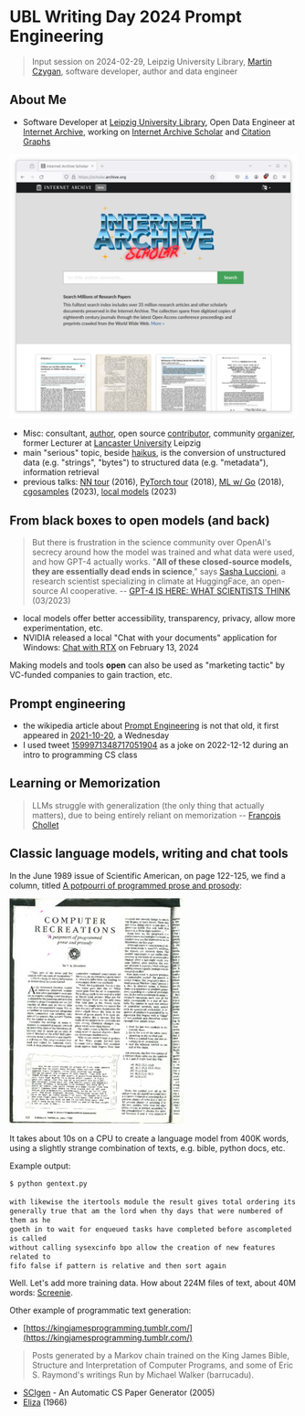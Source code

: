 # UBL Writing Day 2024 Prompt Engineering

> Input session on 2024-02-29, Leipzig University Library, [Martin
> Czygan](mailto:martin.czygan@gmail.com), software developer, author and data
> engineer

## About Me

* Software Developer at [Leipzig University
  Library](https://ub.uni-leipzig.de), Open Data Engineer at [Internet
Archive](https://archive.org), working on [Internet Archive
Scholar](https://en.wikipedia.org/wiki/Internet_Archive_Scholar) and [Citation Graphs](https://arxiv.org/abs/2110.06595)

[![](static/ia-scholar-hp.png)](https://scholar.archive.org)

* Misc: consultant,
  [author](https://scholar.google.com/citations?user=7gueY4EAAAAJ), open source
[contributor](https://github.com/miku), community
[organizer](https://golangleipzig.space/), former Lecturer at [Lancaster
University](https://www.lancasterleipzig.de/) Leipzig
* main "serious" topic, beside
  [haikus](https://golangleipzig.space/meetup-38-llm-haiku/meetup-38-llm-haiku.pdf),
is the conversion of unstructured data (e.g. "strings", "bytes") to structured data
(e.g. "metadata"), information retrieval
* previous talks: [NN tour](https://github.com/miku/nntour) (2016), [PyTorch tour](https://github.com/miku/pytorch-tour) (2018), [ML w/ Go](https://github.com/miku/mlgo) (2018), [cgosamples](https://github.com/miku/cgosamples) (2023), [local
  models](https://github.com/miku/localmodels) (2023)

## From black boxes to open models (and back)

> But there is frustration in the science community over OpenAI's secrecy
> around how the model was trained and what data were used, and how GPT-4
> actually works. "**All of these closed-source models, they are essentially dead
> ends in science**," says [Sasha Luccioni](https://www.sashaluccioni.com/), a research scientist specializing in
> climate at HuggingFace, an open-source AI cooperative. --
> [GPT-4 IS HERE: WHAT SCIENTISTS THINK](http://www.hajim.rochester.edu/che/assets/pdf/gpt-4-is-here-what-scientists-think.pdf) (03/2023)

* local models offer better accessibility, transparency, privacy, allow more experimentation, etc.
* NVIDIA released a local "Chat with your documents" application for Windows: [Chat with RTX](https://blogs.nvidia.com/blog/chat-with-rtx-available-now/) on February 13, 2024

Making models and tools **open** can also be used as "marketing tactic" by
VC-funded companies to gain traction, etc.

## Prompt engineering

* the wikipedia article about [Prompt
  Engineering](https://en.wikipedia.org/wiki/Prompt_engineering) is not that old, it first appeared in
[2021-10-20](https://en.wikipedia.org/w/index.php?title=Prompt_engineering&oldid=1050870205), a Wednesday
* I used tweet [1599971348717051904](https://twitter.com/alexandr_wang/status/1599971348717051904) as a joke on 2022-12-12 during an intro to programming CS class


## Learning or Memorization

> LLMs struggle with generalization (the only thing that actually matters),
> due to being entirely reliant on memorization -- [François Chollet](https://twitter.com/fchollet/status/1755250582334709970)

## Classic language models, writing and chat tools

In the June 1989 issue of Scientific American, on page 122-125, we find a
column, titled [A potpourri of programmed prose and
prosody](https://archive.org/details/ComputerRecreationsMarkovChainer):

[![COMPUTER RECREATIONS. Scientific American, 260(6), June 1989, 122–125](static/computer-recreations-markov-page-1-50.png)](https://archive.org/details/ComputerRecreationsMarkovChainer)

It takes about 10s on a CPU to create a language model from 400K words, using
a slightly strange combination of texts, e.g. bible, python docs, etc.

Example output:

```shell
$ python gentext.py

with likewise the itertools module the result gives total ordering its
generally true that am the lord when thy days that were numbered of them as he
goeth in to wait for enqueued tasks have completed before ascompleted is called
without calling sysexcinfo bpo allow the creation of new features related to
fifo false if pattern is relative and then sort again
```

Well. Let's add more training data. How about 224M files of text, about 40M
words: [Screenie](x/markov/641812.gif).

Other example of programmatic text generation:

* [https://kingjamesprogramming.tumblr.com/](https://kingjamesprogramming.tumblr.com/)

> Posts generated by a Markov chain trained on the King James Bible, Structure
> and Interpretation of Computer Programs, and some of Eric S. Raymond's
> writings Run by Michael Walker (barrucadu).

* [SCIgen](https://pdos.csail.mit.edu/archive/scigen/) - An Automatic CS Paper Generator (2005)
* [Eliza](https://web.stanford.edu/class/cs124/p36-weizenabaum.pdf) (1966)

